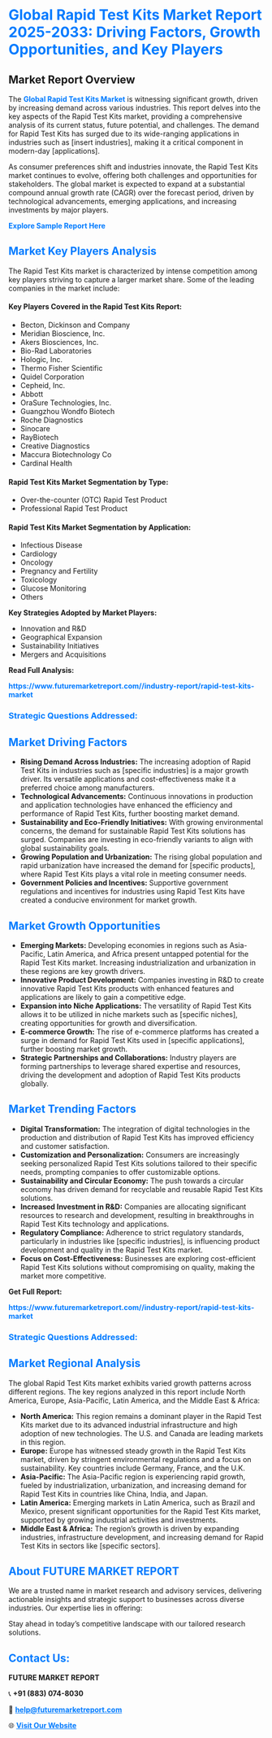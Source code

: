 <h1 style="color: #007BFF;">Global Rapid Test Kits Market Report 2025-2033: Driving Factors, Growth Opportunities, and Key Players</h1>

<section id="overview">
<h2>Market Report Overview</h2>
<p>The <a href="https://www.futuremarketreport.com//industry-report/rapid-test-kits-market" style="color: #007BFF; text-decoration: none;"><strong>Global Rapid Test Kits Market</strong></a> is witnessing significant growth, driven by increasing demand across various industries. This report delves into the key aspects of the Rapid Test Kits market, providing a comprehensive analysis of its current status, future potential, and challenges. The demand for Rapid Test Kits has surged due to its wide-ranging applications in industries such as [insert industries], making it a critical component in modern-day [applications].</p>
<p>As consumer preferences shift and industries innovate, the Rapid Test Kits market continues to evolve, offering both challenges and opportunities for stakeholders. The global market is expected to expand at a substantial compound annual growth rate (CAGR) over the forecast period, driven by technological advancements, emerging applications, and increasing investments by major players.</p>
</section>

<section id="overview">
<p><a href="https://www.futuremarketreport.com//request-sample/reportId=77629" style="color: #007BFF; text-decoration: none;"><strong>Explore Sample Report Here</strong></a></p>
</section>

<section id="key-players">
<h2 style="color: #007BFF;">Market Key Players Analysis</h2>
<p>The Rapid Test Kits market is characterized by intense competition among key players striving to capture a larger market share. Some of the leading companies in the market include:</p>
<h4>Key Players Covered in the Rapid Test Kits Report:</h4>
<ul><li>Becton, Dickinson and Company</li><li>Meridian Bioscience, Inc.</li><li>Akers Biosciences, Inc.</li><li>Bio-Rad Laboratories</li><li>Hologic, Inc.</li><li>Thermo Fisher Scientific</li><li>Quidel Corporation</li><li>Cepheid, Inc.</li><li>Abbott</li><li>OraSure Technologies, Inc.</li><li>Guangzhou Wondfo Biotech</li><li>Roche Diagnostics</li><li>Sinocare</li><li>RayBiotech</li><li>Creative Diagnostics</li><li>Maccura Biotechnology Co</li><li>Cardinal Health</li></ul>
<h4>Rapid Test Kits Market Segmentation by Type:</h4>
<ul><li>Over-the-counter (OTC) Rapid Test Product</li><li>Professional Rapid Test Product</li></ul>

<h4>Rapid Test Kits Market Segmentation by Application:</h4>
<ul><li>Infectious Disease</li><li>Cardiology</li><li>Oncology</li><li>Pregnancy and Fertility</li><li>Toxicology</li><li>Glucose Monitoring</li><li>Others</li></ul>
<p><strong>Key Strategies Adopted by Market Players:</strong></p>
<ul>
<li>Innovation and R&D</li>
<li>Geographical Expansion</li>
<li>Sustainability Initiatives</li>
<li>Mergers and Acquisitions</li>
</ul>
</section>

<section>
<p><strong>Read Full Analysis: </strong></p><a href="https://www.futuremarketreport.com//industry-report/rapid-test-kits-market" style="color: #007BFF; text-decoration: none;"><strong>https://www.futuremarketreport.com//industry-report/rapid-test-kits-market</strong></a>
<h3 style="color: #007BFF;">Strategic Questions Addressed:</h3>
</section>

<section id="driving-factors">
<h2 style="color: #007BFF;">Market Driving Factors</h2>
<ul>
<li><strong>Rising Demand Across Industries:</strong> The increasing adoption of Rapid Test Kits in industries such as [specific industries] is a major growth driver. Its versatile applications and cost-effectiveness make it a preferred choice among manufacturers.</li>
<li><strong>Technological Advancements:</strong> Continuous innovations in production and application technologies have enhanced the efficiency and performance of Rapid Test Kits, further boosting market demand.</li>
<li><strong>Sustainability and Eco-Friendly Initiatives:</strong> With growing environmental concerns, the demand for sustainable Rapid Test Kits solutions has surged. Companies are investing in eco-friendly variants to align with global sustainability goals.</li>
<li><strong>Growing Population and Urbanization:</strong> The rising global population and rapid urbanization have increased the demand for [specific products], where Rapid Test Kits plays a vital role in meeting consumer needs.</li>
<li><strong>Government Policies and Incentives:</strong> Supportive government regulations and incentives for industries using Rapid Test Kits have created a conducive environment for market growth.</li>
</ul>
</section>

<section id="growth-opportunities">
<h2 style="color: #007BFF;">Market Growth Opportunities</h2>
<ul>
<li><strong>Emerging Markets:</strong> Developing economies in regions such as Asia-Pacific, Latin America, and Africa present untapped potential for the Rapid Test Kits market. Increasing industrialization and urbanization in these regions are key growth drivers.</li>
<li><strong>Innovative Product Development:</strong> Companies investing in R&D to create innovative Rapid Test Kits products with enhanced features and applications are likely to gain a competitive edge.</li>
<li><strong>Expansion into Niche Applications:</strong> The versatility of Rapid Test Kits allows it to be utilized in niche markets such as [specific niches], creating opportunities for growth and diversification.</li>
<li><strong>E-commerce Growth:</strong> The rise of e-commerce platforms has created a surge in demand for Rapid Test Kits used in [specific applications], further boosting market growth.</li>
<li><strong>Strategic Partnerships and Collaborations:</strong> Industry players are forming partnerships to leverage shared expertise and resources, driving the development and adoption of Rapid Test Kits products globally.</li>
</ul>
</section>

<section id="trending-factors">
<h2 style="color: #007BFF;">Market Trending Factors</h2>
<ul>
<li><strong>Digital Transformation:</strong> The integration of digital technologies in the production and distribution of Rapid Test Kits has improved efficiency and customer satisfaction.</li>
<li><strong>Customization and Personalization:</strong> Consumers are increasingly seeking personalized Rapid Test Kits solutions tailored to their specific needs, prompting companies to offer customizable options.</li>
<li><strong>Sustainability and Circular Economy:</strong> The push towards a circular economy has driven demand for recyclable and reusable Rapid Test Kits solutions.</li>
<li><strong>Increased Investment in R&D:</strong> Companies are allocating significant resources to research and development, resulting in breakthroughs in Rapid Test Kits technology and applications.</li>
<li><strong>Regulatory Compliance:</strong> Adherence to strict regulatory standards, particularly in industries like [specific industries], is influencing product development and quality in the Rapid Test Kits market.</li>
<li><strong>Focus on Cost-Effectiveness:</strong> Businesses are exploring cost-efficient Rapid Test Kits solutions without compromising on quality, making the market more competitive.</li>
</ul>
</section>

<section>
<p><strong>Get Full Report: </strong></p><a href="https://www.futuremarketreport.com//industry-report/rapid-test-kits-market" style="color: #007BFF; text-decoration: none;"><strong>https://www.futuremarketreport.com//industry-report/rapid-test-kits-market</strong></a>
<h3 style="color: #007BFF;">Strategic Questions Addressed:</h3>
</section>


<section id="regional-analysis">
<h2 style="color: #007BFF;">Market Regional Analysis</h2>
<p>The global Rapid Test Kits market exhibits varied growth patterns across different regions. The key regions analyzed in this report include North America, Europe, Asia-Pacific, Latin America, and the Middle East & Africa:</p>
<ul>
<li><strong>North America:</strong> This region remains a dominant player in the Rapid Test Kits market due to its advanced industrial infrastructure and high adoption of new technologies. The U.S. and Canada are leading markets in this region.</li>
<li><strong>Europe:</strong> Europe has witnessed steady growth in the Rapid Test Kits market, driven by stringent environmental regulations and a focus on sustainability. Key countries include Germany, France, and the U.K.</li>
<li><strong>Asia-Pacific:</strong> The Asia-Pacific region is experiencing rapid growth, fueled by industrialization, urbanization, and increasing demand for Rapid Test Kits in countries like China, India, and Japan.</li>
<li><strong>Latin America:</strong> Emerging markets in Latin America, such as Brazil and Mexico, present significant opportunities for the Rapid Test Kits market, supported by growing industrial activities and investments.</li>
<li><strong>Middle East & Africa:</strong> The region’s growth is driven by expanding industries, infrastructure development, and increasing demand for Rapid Test Kits in sectors like [specific sectors].</li>
</ul>
</section>

<footer>
<h2 style="color: #007BFF;">About FUTURE MARKET REPORT</h2>
<p>We are a trusted name in market research and advisory services, delivering actionable insights and strategic support to businesses across diverse industries. Our expertise lies in offering:</p>

<p>Stay ahead in today’s competitive landscape with our tailored research solutions.</p>

<h2 style="color: #007BFF;">Contact Us:</h2>
<p><strong>FUTURE MARKET REPORT</strong></p>
<p>📞 <strong>+91 (883) 074-8030</strong></p>
<p>📧 <strong><a href="mailto:help@futuremarketreport.com" style="color: #007BFF;">help@futuremarketreport.com</a></strong></p>
<p>🌐 <strong><a href="https://www.futuremarketreport.com/" style="color: #007BFF;">Visit Our Website</a></strong></p>
</footer>